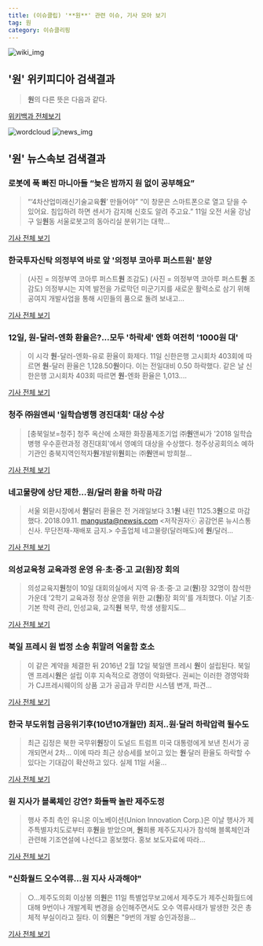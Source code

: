 ```yaml
---
title: (이슈클립) '**원**' 관련 이슈, 기사 모아 보기
tag: 원
category: 이슈클리핑
---
```

![wiki_img](https://user-images.githubusercontent.com/42597476/44503234-41136a80-a6d0-11e8-9071-6fc6418eafe4.png)
## **'**원**'** 위키피디아 검색결과
>**원**의 다른 뜻은 다음과 같다.

<a href="https://ko.wikipedia.org/wiki/원" target="_blank">위키백과 전체보기</a>

![wordcloud](https://s3.ap-northeast-2.amazonaws.com/lyrics101-wordcloud/2018-09-12-1536688113.png)
![news_img](https://user-images.githubusercontent.com/42597476/44507050-1206f400-a6e4-11e8-8d98-7ffbfebb353f.png)
## **'**원**'** 뉴스속보 검색결과
### 로봇에 푹 빠진 마니아들 “늦은 밤까지 **원** 없이 공부해요”

>“‘4차산업미래신기술교육**원**’ 만들어야” “이 창문은 스마트폰으로 열고 닫을 수 있어요. 침입하려 하면 센서가 감지해 신호도 알려 주고요.” 11일 오전 서울 강남구 일**원**동 서울로봇고의 동아리실 분위기는 대학...

<a href="http://www.seoul.co.kr/news/newsView.php?id=20180911500129&wlog_tag3=naver" target="_blank">기사 전체 보기</a>

### 한국투자신탁 의정부역 바로 앞 '의정부 코아루 퍼스트**원**' 분양 

>(사진 = 의정부역 코아루 퍼스트**원** 조감도) (사진 = 의정부역 코아루 퍼스트**원** 조감도) 의정부시는 지역 발전을 가로막던 미군기지를 새로운 활력소로 삼기 위해 공여지 개발사업을 통해 시민들의 품으로 돌려 보내고...

<a href="http://www.jejuilbo.net/news/articleView.html?idxno=104648" target="_blank">기사 전체 보기</a>

### 12일, **원**-달러-엔화 환율은?…모두 '하락세' 엔화 여전히 '1000**원** 대'

>이 시각 **원**-달러-엔화-유로 환율이 화제다. 11일 신한은행 고시회차 403회에 따르면 **원**-달러 환율은 1,128.50**원**이다. 이는 전일대비 0.50 하락했다. 같은 날 신한은행 고시회차 403회 따르면 **원**-엔화 환율은 1,013....

<a href="http://www.topstarnews.net/news/articleView.html?idxno=480332" target="_blank">기사 전체 보기</a>

### 청주 ㈜**원**앤씨 '일학습병행 경진대회' 대상 수상

>[충북일보=청주] 청주 옥산에 소재한 화장품제조기업 ㈜**원**앤씨가 '2018 일학습병행 우수훈련과정 경진대회'에서 영예의 대상을 수상했다. 청주상공회의소 예하 기관인 충북지역인적자**원**개발위**원**회는 ㈜**원**앤씨 방희철...

<a href="http://www.inews365.com/news/article.html?no=552104" target="_blank">기사 전체 보기</a>

### 네고물량에 상단 제한…**원**/달러 환율 하락 마감

>서울 외환시장에서 **원**달러 환율은 전 거래일보다 3.1**원** 내린 1125.3**원**으로 마감했다. 2018.09.11. mangusta@newsis.com <저작권자ⓒ 공감언론 뉴시스통신사. 무단전재-재배포 금지.> 수출업체 네고물량(달러매도)에 **원**/달러...

<a href="http://news.mt.co.kr/mtview.php?no=2018091116101165867" target="_blank">기사 전체 보기</a>

### 의성교육청 교육과정 운영 유·초·중·고 교(**원**)장 회의

>의성교육지**원**청이 10일 대회의실에서 지역 유·초·중·고 교(**원**)장 32명이 참석한 가운데 '2학기 교육과정 정상 운영을 위한 교(**원**)장 회의'를 개최했다. 이날 기초·기본 학력 관리, 인성교육, 교직**원** 복무, 학생 생활지도...

<a href="http://www.dkilbo.com/news/articleView.html?idxno=156952" target="_blank">기사 전체 보기</a>

### 북일 프레시 **원** 법정 소송 휘말려 억울함 호소

>이 같은 계약을 체결한 뒤 2016년 2월 12일 북일앤 프레시 **원**이 설립된다. 북일앤 프레시**원**은 설립 이후 지속적으로 경영이 악화됐다. 권씨는 이러한 경영악화가 CJ프레시웨이의 상품 고가 공급과 무리한 시스템 변개, 파견...

<a href="http://www.dynews.co.kr/news/articleView.html?idxno=423006" target="_blank">기사 전체 보기</a>

### 한국 부도위험 금융위기후(10년10개월만) 최저..**원**·달러 하락압력 될수도

>최근 김정은 북한 국무위**원**장이 도널드 트럼프 미국 대통령에게 보낸 친서가 공개되면서 2차... 이에 따라 최근 상승세를 보이고 있는 **원**·달러 환율도 하락할 수 있다는 기대감이 확산하고 있다. 실제 11일 서울...

<a href="http://www.etoday.co.kr/news/section/newsview.php?idxno=1662544" target="_blank">기사 전체 보기</a>

### **원** 지사가 블록체인 강연? 화들짝 놀란 제주도정

>행사 주최 측인 유니온 이노베이션(Union Innovation Corp.)은 이날 행사가 제주특별자치도로부터 후**원**을 받았으며, **원**희룡 제주도지사가 참석해 블록체인과 관련해 기조연설에 나선다고 홍보했다. 홍보 보도자료에 따라...

<a href="http://www.newsjeju.net/news/articleView.html?idxno=318940" target="_blank">기사 전체 보기</a>

### "신화월드 오수역류…**원** 지사 사과해야"

>○…제주도의회 이상봉 의**원**은 11일 특별업무보고에서 제주도가 제주신화월드에 대해 9번이나 개발계획 변경을 승인해주면서도 오수 역류사태가 발생한 것은 총체적 부실이라고 질타. 이 의**원**은 "9번의 개발 승인과정을...

<a href="http://www.jejunews.com/news/articleView.html?idxno=2121465" target="_blank">기사 전체 보기</a>


